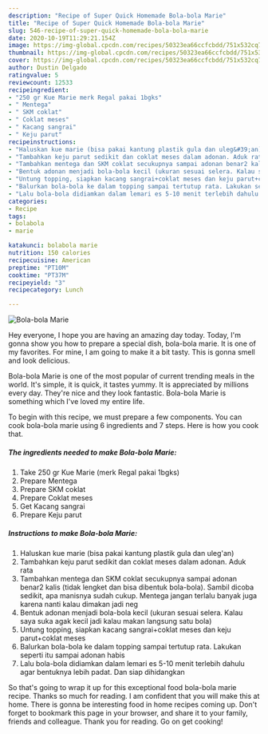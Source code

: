 ```yaml
---
description: "Recipe of Super Quick Homemade Bola-bola Marie"
title: "Recipe of Super Quick Homemade Bola-bola Marie"
slug: 546-recipe-of-super-quick-homemade-bola-bola-marie
date: 2020-10-19T11:29:21.154Z
image: https://img-global.cpcdn.com/recipes/50323ea66ccfcbdd/751x532cq70/bola-bola-marie-foto-resep-utama.jpg
thumbnail: https://img-global.cpcdn.com/recipes/50323ea66ccfcbdd/751x532cq70/bola-bola-marie-foto-resep-utama.jpg
cover: https://img-global.cpcdn.com/recipes/50323ea66ccfcbdd/751x532cq70/bola-bola-marie-foto-resep-utama.jpg
author: Dustin Delgado
ratingvalue: 5
reviewcount: 12533
recipeingredient:
- "250 gr Kue Marie merk Regal pakai 1bgks"
- " Mentega"
- " SKM coklat"
- " Coklat meses"
- " Kacang sangrai"
- " Keju parut"
recipeinstructions:
- "Haluskan kue marie (bisa pakai kantung plastik gula dan uleg&#39;an)"
- "Tambahkan keju parut sedikit dan coklat meses dalam adonan. Aduk rata"
- "Tambahkan mentega dan SKM coklat secukupnya sampai adonan benar2 kalis (tidak lengket dan bisa dibentuk bola-bola). Sambil dicoba sedikit, apa manisnya sudah cukup. Mentega jangan terlalu banyak juga karena nanti kalau dimakan jadi neg"
- "Bentuk adonan menjadi bola-bola kecil (ukuran sesuai selera. Kalau saya suka agak kecil jadi kalau makan langsung satu bola)"
- "Untung topping, siapkan kacang sangrai+coklat meses dan keju parut+coklat meses"
- "Balurkan bola-bola ke dalam topping sampai tertutup rata. Lakukan seperti itu sampai adonan habis"
- "Lalu bola-bola didiamkan dalam lemari es 5-10 menit terlebih dahulu agar bentuknya lebih padat. Dan siap dihidangkan"
categories:
- Recipe
tags:
- bolabola
- marie

katakunci: bolabola marie 
nutrition: 150 calories
recipecuisine: American
preptime: "PT10M"
cooktime: "PT37M"
recipeyield: "3"
recipecategory: Lunch

---
```



![Bola-bola Marie](https://img-global.cpcdn.com/recipes/50323ea66ccfcbdd/751x532cq70/bola-bola-marie-foto-resep-utama.jpg)

Hey everyone, I hope you are having an amazing day today. Today, I'm gonna show you how to prepare a special dish, bola-bola marie. It is one of my favorites. For mine, I am going to make it a bit tasty. This is gonna smell and look delicious.

Bola-bola Marie is one of the most popular of current trending meals in the world. It's simple, it is quick, it tastes yummy. It is appreciated by millions every day. They're nice and they look fantastic. Bola-bola Marie is something which I've loved my entire life.




To begin with this recipe, we must prepare a few components. You can cook bola-bola marie using 6 ingredients and 7 steps. Here is how you cook that.

<!--inarticleads1-->

##### The ingredients needed to make Bola-bola Marie:

1. Take 250 gr Kue Marie (merk Regal pakai 1bgks)
1. Prepare  Mentega
1. Prepare  SKM coklat
1. Prepare  Coklat meses
1. Get  Kacang sangrai
1. Prepare  Keju parut




<!--inarticleads2-->

##### Instructions to make Bola-bola Marie:

1. Haluskan kue marie (bisa pakai kantung plastik gula dan uleg&#39;an)
1. Tambahkan keju parut sedikit dan coklat meses dalam adonan. Aduk rata
1. Tambahkan mentega dan SKM coklat secukupnya sampai adonan benar2 kalis (tidak lengket dan bisa dibentuk bola-bola). Sambil dicoba sedikit, apa manisnya sudah cukup. Mentega jangan terlalu banyak juga karena nanti kalau dimakan jadi neg
1. Bentuk adonan menjadi bola-bola kecil (ukuran sesuai selera. Kalau saya suka agak kecil jadi kalau makan langsung satu bola)
1. Untung topping, siapkan kacang sangrai+coklat meses dan keju parut+coklat meses
1. Balurkan bola-bola ke dalam topping sampai tertutup rata. Lakukan seperti itu sampai adonan habis
1. Lalu bola-bola didiamkan dalam lemari es 5-10 menit terlebih dahulu agar bentuknya lebih padat. Dan siap dihidangkan




So that's going to wrap it up for this exceptional food bola-bola marie recipe. Thanks so much for reading. I am confident that you will make this at home. There is gonna be interesting food in home recipes coming up. Don't forget to bookmark this page in your browser, and share it to your family, friends and colleague. Thank you for reading. Go on get cooking!
